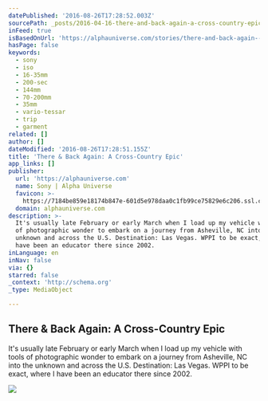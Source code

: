 ```yaml
---
datePublished: '2016-08-26T17:28:52.003Z'
sourcePath: _posts/2016-04-16-there-and-back-again-a-cross-country-epic.md
inFeed: true
isBasedOnUrl: 'https://alphauniverse.com/stories/there-and-back-again--a-cross-country-epic/'
hasPage: false
keywords:
  - sony
  - iso
  - 16-35mm
  - 200-sec
  - 144mm
  - 70-200mm
  - 35mm
  - vario-tessar
  - trip
  - garment
related: []
author: []
dateModified: '2016-08-26T17:28:51.155Z'
title: 'There & Back Again: A Cross-Country Epic'
app_links: []
publisher:
  url: 'https://alphauniverse.com'
  name: Sony | Alpha Universe
  favicon: >-
    https://7184be859e18174b847e-601d5e978daa0c1fb99ce75829e6c206.ssl.cf2.rackcdn.com/or-favicon.png
  domain: alphauniverse.com
description: >-
  It's usually late February or early March when I load up my vehicle with tools
  of photographic wonder to embark on a journey from Asheville, NC into the
  unknown and across the U.S. Destination: Las Vegas. WPPI to be exact, where I
  have been an educator there since 2002.
inLanguage: en
inNav: false
via: {}
starred: false
_context: 'http://schema.org'
_type: MediaObject

---
```

<article style=""><h1>There &amp; Back Again: A Cross-Country Epic</h1><p>It's usually late February or early March when I load up my vehicle with tools of photographic wonder to embark on a journey from Asheville, NC into the unknown and across the U.S. Destination: Las Vegas. WPPI to be exact, where I have been an educator there since 2002.</p><img src="https://7184be859e18174b847e-601d5e978daa0c1fb99ce75829e6c206.ssl.cf2.rackcdn.com/or-roadwork2016_001.JPG" /></article>